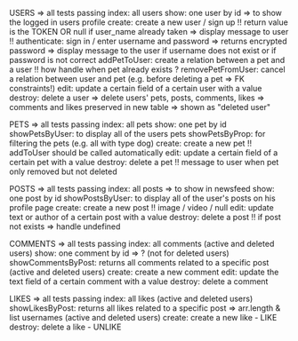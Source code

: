 USERS => all tests passing
index: all users
show: one user by id => to show the logged in users profile
create: create a new user / sign up !! return value is the TOKEN
OR null if user_name already taken => display message to user !!
authenticate: sign in / enter username and password
=> returns encrypted password
=> display message to the user if username does not exist
or if password is not correct
addPetToUser: create a relation between a pet and a user !! how handle when pet already exists ?
removePetFromUser: cancel a relation between user and pet (e.g. before deleting a pet => FK constraints!)
edit: update a certain field of a certain user with a value
destroy: delete a user
=> delete users' pets, posts, comments, likes
=> comments and likes preserved in new table
=> shown as "deleted user"

PETS => all tests passing
index: all pets
show: one pet by id
showPetsByUser: to display all of the users pets
showPetsByProp: for filtering the pets (e.g. all with type dog)
create: create a new pet !! addToUser should be called automatically
edit: update a certain field of a certain pet with a value
destroy: delete a pet !! message to user when pet only removed but not deleted

POSTS => all tests passing
index: all posts => to show in newsfeed
show: one post by id
showPostsByUser: to display all of the user's posts on his profile page
create: create a new post !! image / video / null
edit: update text or author of a certain post with a value
destroy: delete a post !! if post not exists => handle undefined

COMMENTS => all tests passing
index: all comments (active and deleted users)
show: one comment by id => ? (not for deleted users)
showCommentsByPost: returns all comments related to a specific post (active and deleted users)
create: create a new comment
edit: update the text field of a certain comment with a value
destroy: delete a comment

LIKES => all tests passing
index: all likes (active and deleted users)
showLikesByPost: returns all likes related to a specific post => arr.length & list usernames (active and deleted users)
create: create a new like - LIKE
destroy: delete a like - UNLIKE

